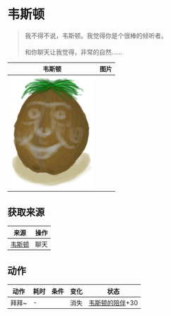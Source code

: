 # 韦斯顿  
> 我不得不说，韦斯顿。我觉得你是个很棒的倾听者。<br><br>和你聊天让我觉得，非常的自然……  
  
  韦斯顿  |   图片   
 ----  |  ----:   
   |  ![](Sprite/Weston.png)   
  
## 获取来源  
来源  |  操作  
----  |  ----  
[韦斯顿](Weston.md)  |  聊天  
## 动作  
动作  |  耗时  |  条件  |  变化  |  状态  
----  |  ----  |  ----  |  ----  |  ----  
拜拜~<br>  |  -  |    |  消失  |  [韦斯顿的陪伴](WestonCompany.md)+30  
